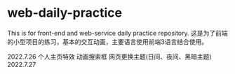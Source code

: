 # web-daily-practice
This is for front-end and web-service daily practice repository.
这是为了前端的小型项目的练习，基本的交互动画，主要语言使用前端3语言结合使用。

2022.7.26 个人主页特效  动画搜索框  网页更换主题(日间、夜间、黑暗主题)
2022.7.27 